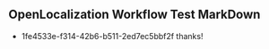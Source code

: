 ## OpenLocalization Workflow Test MarkDown
* 1fe4533e-f314-42b6-b511-2ed7ec5bbf2f thanks!

<!--HONumber=Aug16_HO1-->


